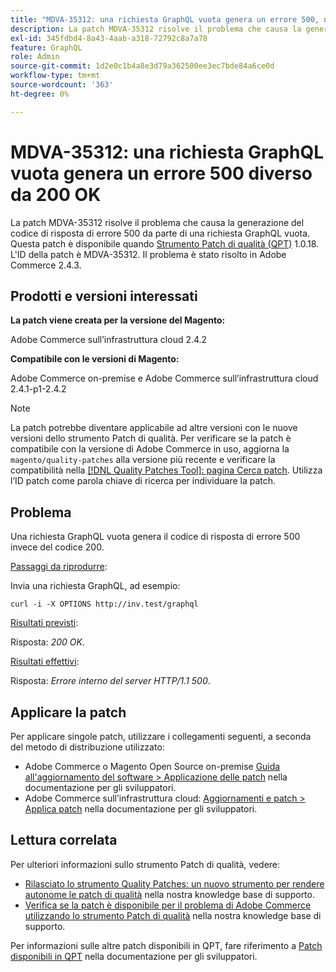 ```yaml
---
title: "MDVA-35312: una richiesta GraphQL vuota genera un errore 500, non 200 OK"
description: La patch MDVA-35312 risolve il problema che causa la generazione del codice di risposta di errore 500 da parte di una richiesta GraphQL vuota. Questa patch è disponibile quando è installato [Quality Patches Tool (QPT)](/help/announcements/adobe-commerce-announcements/magento-quality-patches-released-new-tool-to-self-serve-quality-patches.md) 1.0.18. L'ID della patch è MDVA-35312. Il problema è stato risolto in Adobe Commerce 2.4.3.
exl-id: 345fdbd4-8a43-4aab-a318-72792c8a7a78
feature: GraphQL
role: Admin
source-git-commit: 1d2e0c1b4a8e3d79a362500ee3ec7bde84a6ce0d
workflow-type: tm+mt
source-wordcount: '363'
ht-degree: 0%

---
```


# MDVA-35312: una richiesta GraphQL vuota genera un errore 500 diverso da 200 OK

La patch MDVA-35312 risolve il problema che causa la generazione del codice di risposta di errore 500 da parte di una richiesta GraphQL vuota. Questa patch è disponibile quando [Strumento Patch di qualità (QPT)](/help/announcements/adobe-commerce-announcements/magento-quality-patches-released-new-tool-to-self-serve-quality-patches.md) 1.0.18. L&#39;ID della patch è MDVA-35312. Il problema è stato risolto in Adobe Commerce 2.4.3.

## Prodotti e versioni interessati

**La patch viene creata per la versione del Magento:**

Adobe Commerce sull’infrastruttura cloud 2.4.2

**Compatibile con le versioni di Magento:**

Adobe Commerce on-premise e Adobe Commerce sull’infrastruttura cloud 2.4.1-p1-2.4.2

>[!NOTE]
>
>La patch potrebbe diventare applicabile ad altre versioni con le nuove versioni dello strumento Patch di qualità. Per verificare se la patch è compatibile con la versione di Adobe Commerce in uso, aggiorna la `magento/quality-patches` alla versione più recente e verificare la compatibilità nella [[!DNL Quality Patches Tool]: pagina Cerca patch](https://devdocs.magento.com/quality-patches/tool.html#patch-grid). Utilizza l’ID patch come parola chiave di ricerca per individuare la patch.

## Problema

Una richiesta GraphQL vuota genera il codice di risposta di errore 500 invece del codice 200.

<u>Passaggi da riprodurre</u>:

Invia una richiesta GraphQL, ad esempio:

```curl
curl -i -X OPTIONS http://inv.test/graphql
```

<u>Risultati previsti</u>:

Risposta: *200 OK*.

<u>Risultati effettivi</u>:

Risposta: *Errore interno del server HTTP/1.1 500*.

## Applicare la patch

Per applicare singole patch, utilizzare i collegamenti seguenti, a seconda del metodo di distribuzione utilizzato:

* Adobe Commerce o Magento Open Source on-premise [Guida all&#39;aggiornamento del software > Applicazione delle patch](https://devdocs.magento.com/guides/v2.4/comp-mgr/patching/mqp.html) nella documentazione per gli sviluppatori.
* Adobe Commerce sull’infrastruttura cloud: [Aggiornamenti e patch > Applica patch](https://devdocs.magento.com/cloud/project/project-patch.html) nella documentazione per gli sviluppatori.

## Lettura correlata

Per ulteriori informazioni sullo strumento Patch di qualità, vedere:

* [Rilasciato lo strumento Quality Patches: un nuovo strumento per rendere autonome le patch di qualità](/help/announcements/adobe-commerce-announcements/magento-quality-patches-released-new-tool-to-self-serve-quality-patches.md) nella nostra knowledge base di supporto.
* [Verifica se la patch è disponibile per il problema di Adobe Commerce utilizzando lo strumento Patch di qualità](/help/support-tools/patches-available-in-qpt-tool/check-patch-for-magento-issue-with-magento-quality-patches.md) nella nostra knowledge base di supporto.

Per informazioni sulle altre patch disponibili in QPT, fare riferimento a [Patch disponibili in QPT](https://devdocs.magento.com/quality-patches/tool.html#patch-grid) nella documentazione per gli sviluppatori.
